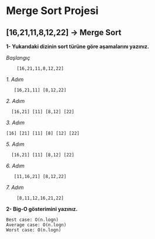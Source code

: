 # Merge Sort Projesi
## [16,21,11,8,12,22] -> Merge Sort

**1- Yukarıdaki dizinin sort türüne göre aşamalarını yazınız.**

*Başlangıç*

        [16,21,11,8,12,22]

*1. Adım*

       [16,21,11] [8,12,22]

*2. Adım*

      [16,21] [11] [8,12] [22]

*3. Adım*

    [16] [21] [11] [8] [12] [22]

*5. Adım*

      [16,21] [11] [8,12] [22]

*6. Adım*

       [11,16,21] [8,12,22]

*7. Adım*

        [8,11,12,16,21,22]

**2- Big-O gösterimini yazınız.**

```
Best case: O(n.logn)
Average case: O(n.logn)
Worst case: O(n.logn)
```
